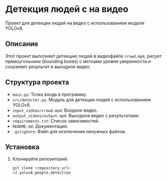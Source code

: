 # Детекция людей с на видео

Проект для детекции людей на видео с использованием модели YOLOv8.

## Описание
Этот проект выполняет детекцию людей в видеофайле `crowd.mp4`, рисует прямоугольники (bounding boxes) с метками уровня уверенности и сохраняет результат в выходное видео.

## Структура проекта
- `main.py`: Точка входа в программу.
- `src/detector.py`: Модуль для детекции людей с использованием YOLOv8.
- `input_videos/crowd.mp4`: Входное видео.
- `output_videos/output.mp4`: Выходное видео с результатами.
- `requirements.txt`: Список зависимостей.
- `README.md`: Документация.
- `.gitignore`: Файл для исключения ненужных файлов.

## Установка
1. Клонируйте репозиторий:
   ```bash
   git clone <repository_url>
   cd yolov8_people_detection